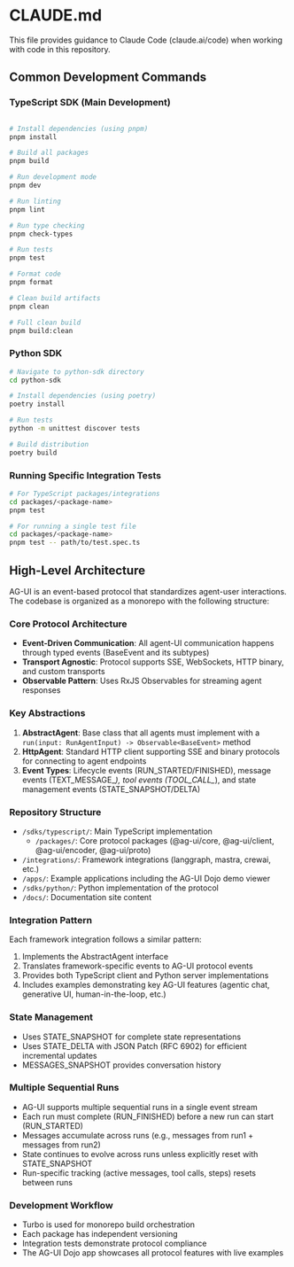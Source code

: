 # CLAUDE.md

This file provides guidance to Claude Code (claude.ai/code) when working with code in this repository.

## Common Development Commands

### TypeScript SDK (Main Development)
```bash

# Install dependencies (using pnpm)
pnpm install

# Build all packages
pnpm build

# Run development mode
pnpm dev

# Run linting
pnpm lint

# Run type checking
pnpm check-types

# Run tests
pnpm test

# Format code
pnpm format

# Clean build artifacts
pnpm clean

# Full clean build
pnpm build:clean
```

### Python SDK
```bash
# Navigate to python-sdk directory
cd python-sdk

# Install dependencies (using poetry)
poetry install

# Run tests
python -m unittest discover tests

# Build distribution
poetry build
```

### Running Specific Integration Tests
```bash
# For TypeScript packages/integrations
cd packages/<package-name>
pnpm test

# For running a single test file
cd packages/<package-name>
pnpm test -- path/to/test.spec.ts
```

## High-Level Architecture

AG-UI is an event-based protocol that standardizes agent-user interactions. The codebase is organized as a monorepo with the following structure:

### Core Protocol Architecture
- **Event-Driven Communication**: All agent-UI communication happens through typed events (BaseEvent and its subtypes)
- **Transport Agnostic**: Protocol supports SSE, WebSockets, HTTP binary, and custom transports
- **Observable Pattern**: Uses RxJS Observables for streaming agent responses

### Key Abstractions
1. **AbstractAgent**: Base class that all agents must implement with a `run(input: RunAgentInput) -> Observable<BaseEvent>` method
2. **HttpAgent**: Standard HTTP client supporting SSE and binary protocols for connecting to agent endpoints
3. **Event Types**: Lifecycle events (RUN_STARTED/FINISHED), message events (TEXT_MESSAGE_*), tool events (TOOL_CALL_*), and state management events (STATE_SNAPSHOT/DELTA)

### Repository Structure
- `/sdks/typescript/`: Main TypeScript implementation
  - `/packages/`: Core protocol packages (@ag-ui/core, @ag-ui/client, @ag-ui/encoder, @ag-ui/proto)
- `/integrations/`: Framework integrations (langgraph, mastra, crewai, etc.)
- `/apps/`: Example applications including the AG-UI Dojo demo viewer
- `/sdks/python/`: Python implementation of the protocol
- `/docs/`: Documentation site content

### Integration Pattern
Each framework integration follows a similar pattern:
1. Implements the AbstractAgent interface
2. Translates framework-specific events to AG-UI protocol events
3. Provides both TypeScript client and Python server implementations
4. Includes examples demonstrating key AG-UI features (agentic chat, generative UI, human-in-the-loop, etc.)

### State Management
- Uses STATE_SNAPSHOT for complete state representations
- Uses STATE_DELTA with JSON Patch (RFC 6902) for efficient incremental updates
- MESSAGES_SNAPSHOT provides conversation history

### Multiple Sequential Runs
- AG-UI supports multiple sequential runs in a single event stream
- Each run must complete (RUN_FINISHED) before a new run can start (RUN_STARTED)
- Messages accumulate across runs (e.g., messages from run1 + messages from run2)
- State continues to evolve across runs unless explicitly reset with STATE_SNAPSHOT
- Run-specific tracking (active messages, tool calls, steps) resets between runs

### Development Workflow
- Turbo is used for monorepo build orchestration
- Each package has independent versioning
- Integration tests demonstrate protocol compliance
- The AG-UI Dojo app showcases all protocol features with live examples
